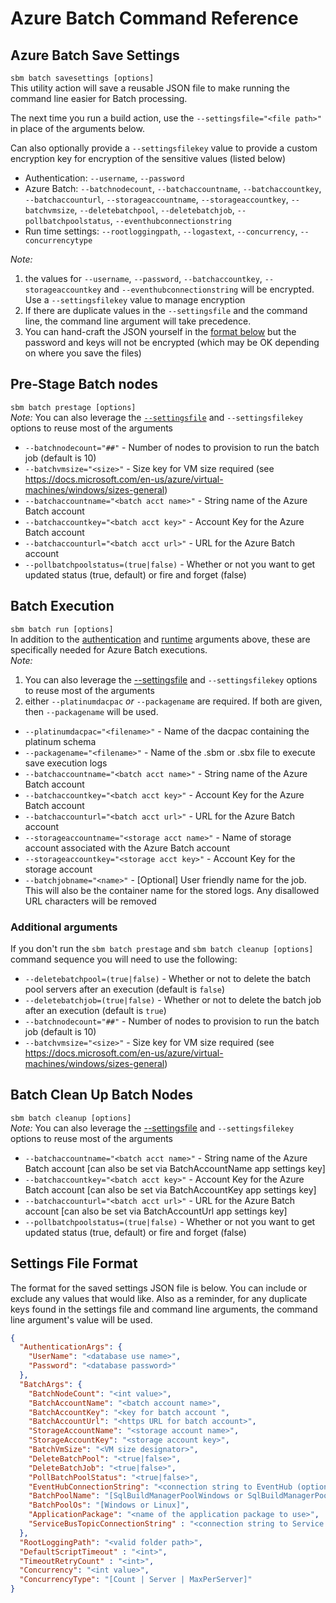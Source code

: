 
# Azure Batch Command Reference

## Azure Batch Save Settings

`sbm batch savesettings [options]`\
This utility action will save a reusable JSON file to make running the command line easier for Batch processing.

The next time you run a build action, use the `--settingsfile="<file path>"` in place of the arguments below.

Can also optionally provide a `--settingsfilekey` value to provide a custom encryption key for encryption of the sensitive values (listed below)

- Authentication: `--username`, `--password`
- Azure Batch: `--batchnodecount`, `--batchaccountname`, `--batchaccountkey`, `--batchaccounturl`, `--storageaccountname`, `--storageaccountkey`, `--batchvmsize`, `--deletebatchpool`, `--deletebatchjob`, `--pollbatchpoolstatus`, `--eventhubconnectionstring`
- Run time settings: `--rootloggingpath`, `--logastext`, `--concurrency`, `--concurrencytype`

_Note:_

1. the values for `--username`, `--password`, `--batchaccountkey`, `--storageaccountkey` and  `--eventhubconnectionstring` will be encrypted. Use a `--settingsfilekey` value to manage encryption
2. If there are duplicate values in the `--settingsfile` and the command line, the command line argument will take precedence. 
3. You can hand-craft the JSON yourself in the [format below](#settings-file-format) but the password and keys will not be encrypted (which may be OK depending on where you save the files)

## Pre-Stage Batch nodes

`sbm batch prestage [options]`\
_Note:_ You can also leverage the [`--settingsfile`](#azure-batch-save-settings) and `--settingsfilekey` options to reuse most of the arguments

- `--batchnodecount="##"` - Number of nodes to provision to run the batch job  (default is 10)
- `--batchvmsize="<size>"` - Size key for VM size required (see https://docs.microsoft.com/en-us/azure/virtual-machines/windows/sizes-general)
- `--batchaccountname="<batch acct name>"` - String name of the Azure Batch account
- `--batchaccountkey="<batch acct key>"` - Account Key for the Azure Batch account
- `--batchaccounturl="<batch acct url>"` - URL for the Azure Batch account
- `--pollbatchpoolstatus=(true|false)` - Whether or not you want to get updated status (true, default) or fire and forget (false)

## Batch Execution

`sbm batch run [options]`\
In addition to the [authentication](commandline.md#General-Authentication-settings) and [runtime](commandline.md#General-Runtime-settings) arguments above, these are specifically needed for Azure Batch executions.
\
_Note:_

1. You can also leverage the [--settingsfile](#azure-batch-save-settings) and `--settingsfilekey` options to reuse most of the arguments
2. either `--platinumdacpac` _or_ `--packagename` are required. If both are given, then `--packagename` will be used.

- `--platinumdacpac="<filename>"` - Name of the dacpac containing the platinum schema
- `--packagename="<filename>"` - Name of the .sbm or .sbx file to execute save execution logs
- `--batchaccountname="<batch acct name>"` - String name of the Azure Batch account
- `--batchaccountkey="<batch acct key>"` - Account Key for the Azure Batch account
- `--batchaccounturl="<batch acct url>"` - URL for the Azure Batch account
- `--storageaccountname="<storage acct name>"` - Name of storage account associated with the Azure Batch account  
- `--storageaccountkey="<storage acct key>"` - Account Key for the storage account
- `--batchjobname="<name>"` - [Optional] User friendly name for the job. This will also be the container name for the stored logs. Any disallowed URL characters will be removed

### Additional arguments

If you don't run the `sbm batch prestage`  and `sbm batch cleanup [options]` command sequence you will need to use the following:

- `--deletebatchpool=(true|false)` - Whether or not to delete the batch pool servers after an execution (default is `false`)
- `--deletebatchjob=(true|false)` - Whether or not to delete the batch job after an execution (default is `true`)
- `--batchnodecount="##"` - Number of nodes to provision to run the batch job  (default is 10)
- `--batchvmsize="<size>"` - Size key for VM size required (see https://docs.microsoft.com/en-us/azure/virtual-machines/windows/sizes-general)

## Batch Clean Up Batch Nodes

`sbm batch cleanup [options]`\
_Note:_ You can also leverage the [--settingsfile](#azure-batch-save-settings) and `--settingsfilekey` options to reuse most of the arguments

- `--batchaccountname="<batch acct name>"` - String name of the Azure Batch account  [can also be set via BatchAccountName app settings key]
- `--batchaccountkey="<batch acct key>"` - Account Key for the Azure Batch account [can also be set via BatchAccountKey app settings key]
- `--batchaccounturl="<batch acct url>"` - URL for the Azure Batch account [can also be set via BatchAccountUrl app settings key]
- `--pollbatchpoolstatus=(true|false)` - Whether or not you want to get updated status (true, default) or fire and forget (false)

## Settings File Format

The format for the saved settings JSON file is below. You can include or exclude any values that would like. Also as a reminder, for any duplicate keys found in the settings file and command line arguments, the command line argument's value will be used.

```json
{
  "AuthenticationArgs": {
    "UserName": "<database use name>",
    "Password": "<database password>"
  },
  "BatchArgs": {
    "BatchNodeCount": "<int value>",
    "BatchAccountName": "<batch account name>",
    "BatchAccountKey": "<key for batch account ",
    "BatchAccountUrl": "<https URL for batch account>",
    "StorageAccountName": "<storage account name>",
    "StorageAccountKey": "<storage account key>",
    "BatchVmSize": "<VM size designator>",
    "DeleteBatchPool": "<true|false>",
    "DeleteBatchJob": "<true|false>",
    "PollBatchPoolStatus": "<true|false>",
    "EventHubConnectionString": "<connection string to EventHub (optional)>",
    "BatchPoolName": "[SqlBuildManagerPoolWindows or SqlBuildManagerPoolLinux]",
    "BatchPoolOs": "[Windows or Linux]",
    "ApplicationPackage": "<name of the application package to use>",
    "ServiceBusTopicConnectionString" : "<connection string to Service Bus Topic (optional)>"
  },
  "RootLoggingPath": "<valid folder path>",
  "DefaultScriptTimeout" : "<int>",
  "TimeoutRetryCount" : "<int>",
  "Concurrency": "<int value>",
  "ConcurrencyType": "[Count | Server | MaxPerServer]"
}
```
